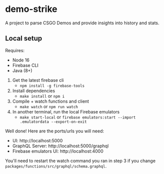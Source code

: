 # demo-strike

A project to parse CSGO Demos and provide insights into history and stats.

## Local setup

Requires:
- Node 16
- Firebase CLI
- Java (8+)

1. Get the latest firebase cli
    - `npm install -g firebase-tools`
2. Install dependencies
    - `make install` or `npm i`
3. Compile + watch functions and client
    - `make watch` or `npm run watch`
4. In another terminal, run the local Firebase emulators
    - `make start-local` or `firebase emulators:start --import .emulatordata --export-on-exit`

Well done! Here are the ports/urls you will need:
- UI: http://localhost:5000
- GraphQL Server: http://localhost:5000/graphql
- Firebase emulators UI: http://localhost:4000

You'll need to restart the watch command you ran in step 3 if you change `packages/functions/src/graphql/schema.graphql`.
